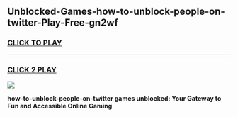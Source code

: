 
## Unblocked-Games-how-to-unblock-people-on-twitter-Play-Free-gn2wf
<h3>
<a href="https://premium76.site?title=how-to-unblock-people-on-twitter&ref=23A">CLICK TO PLAY</a></h3>
<hr>

<h3>
<a href="https://premium76.site?title=how-to-unblock-people-on-twitter&ref=23A">CLICK 2 PLAY</a>
  
</h3>

<a href="https://premium76.site?title=how-to-unblock-people-on-twitter&ref=23A"><img src="https://clearcache.store/games.png"></a>


**how-to-unblock-people-on-twitter games unblocked: Your Gateway to Fun and Accessible Online Gaming**
